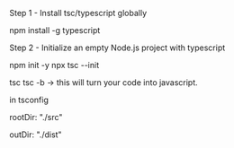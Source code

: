 Step 1 - Install tsc/typescript globally

npm install -g typescript

Step 2 - Initialize an empty Node.js project with typescript

npm init -y
npx tsc --init



tsc 
tsc -b -> this will turn your code into javascript.


in tsconfig

rootDir: "./src"

outDir: "./dist"